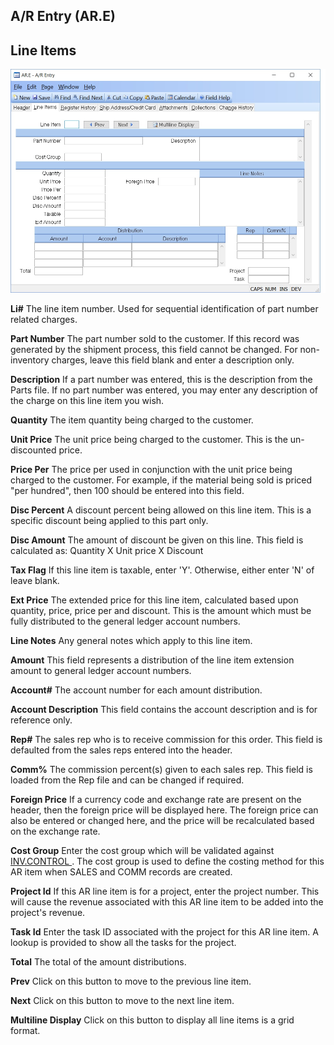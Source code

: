 ##  A/R Entry (AR.E)

<PageHeader />

##  Line Items

![](./AR-E-2.jpg)

**Li#** The line item number. Used for sequential identification of part
number related charges.  
  
**Part Number** The part number sold to the customer. If this record was
generated by the shipment process, this field cannot be changed. For non-
inventory charges, leave this field blank and enter a description only.  
  
**Description** If a part number was entered, this is the description from the
Parts file. If no part number was entered, you may enter any description of
the charge on this line item you wish.  
  
**Quantity** The item quantity being charged to the customer.  
  
**Unit Price** The unit price being charged to the customer. This is the un-
discounted price.  
  
**Price Per** The price per used in conjunction with the unit price being
charged to the customer. For example, if the material being sold is priced
"per hundred", then 100 should be entered into this field.  
  
**Disc Percent** A discount percent being allowed on this line item. This is a
specific discount being applied to this part only.  
  
**Disc Amount** The amount of discount be given on this line. This field is
calculated as: Quantity X Unit price X Discount  
  
**Tax Flag** If this line item is taxable, enter 'Y'. Otherwise, either enter
'N' of leave blank.  
  
**Ext Price** The extended price for this line item, calculated based upon
quantity, price, price per and discount. This is the amount which must be
fully distributed to the general ledger account numbers.  
  
**Line Notes** Any general notes which apply to this line item.  
  
**Amount** This field represents a distribution of the line item extension
amount to general ledger account numbers.  
  
**Account#** The account number for each amount distribution.  
  
**Account Description** This field contains the account description and is for
reference only.  
  
**Rep#** The sales rep who is to receive commission for this order. This field
is defaulted from the sales reps entered into the header.  
  
**Comm%** The commission percent(s) given to each sales rep. This field is
loaded from the Rep file and can be changed if required.  
  
**Foreign Price** If a currency code and exchange rate are present on the
header, then the foreign price will be displayed here. The foreign price can
also be entered or changed here, and the price will be recalculated based on
the exchange rate.  
  
**Cost Group** Enter the cost group which will be validated against [ INV.CONTROL ](../../../../INV-OVERVIEW/INV-ENTRY/INV-CONTROL/README.md) . The cost group is used to define the costing method for this AR item when SALES and COMM records are created.   
  
**Project Id** If this AR line item is for a project, enter the project
number. This will cause the revenue associated with this AR line item to be
added into the project's revenue.  
  
**Task Id** Enter the task ID associated with the project for this AR line
item. A lookup is provided to show all the tasks for the project.  
  
**Total** The total of the amount distributions.  
  
**Prev** Click on this button to move to the previous line item.  
  
**Next** Click on this button to move to the next line item.  
  
**Multiline Display** Click on this button to display all line items is a grid
format.  
  
  
<badge text= "Version 8.10.57" vertical="middle" />

<PageFooter />